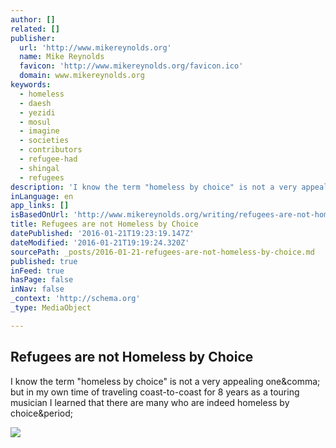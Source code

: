 ```yaml
---
author: []
related: []
publisher:
  url: 'http://www.mikereynolds.org'
  name: Mike Reynolds
  favicon: 'http://www.mikereynolds.org/favicon.ico'
  domain: www.mikereynolds.org
keywords:
  - homeless
  - daesh
  - yezidi
  - mosul
  - imagine
  - societies
  - contributors
  - refugee-had
  - shingal
  - refugees
description: 'I know the term "homeless by choice" is not a very appealing one, but in my own time of traveling coast-to-coast for 8 years as a touring musician I learned that there are many who are indeed homeless by choice.'
inLanguage: en
app_links: []
isBasedOnUrl: 'http://www.mikereynolds.org/writing/refugees-are-not-homeless-by-choice'
title: Refugees are not Homeless by Choice
datePublished: '2016-01-21T19:23:19.147Z'
dateModified: '2016-01-21T19:19:24.320Z'
sourcePath: _posts/2016-01-21-refugees-are-not-homeless-by-choice.md
published: true
inFeed: true
hasPage: false
inNav: false
_context: 'http://schema.org'
_type: MediaObject

---
```

<article style=""><h1>Refugees are not Homeless by Choice</h1><p>I know the term "homeless by choice" is not a very appealing one&amp;comma; but in my own time of traveling coast-to-coast for 8 years as a touring musician I learned that there are many who are indeed homeless by choice&amp;period;</p><img src="http://static1.squarespace.com/static/550a5554e4b069a290661b8d/550a5934e4b0c1e607bcea6c/5651031ce4b0c307d58fdec0/1448381720104/?format=1000w" /></article>